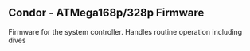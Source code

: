 Condor - ATMega168p/328p Firmware
----------
Firmware for the system controller. Handles routine operation including dives
